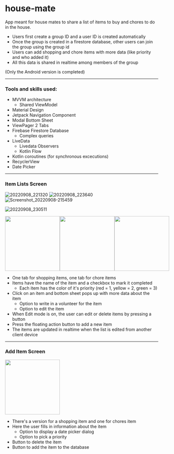 # house-mate

App meant for house mates to share a list of items to buy and chores to do in the house.

- Users first create a group ID and a user ID is created automatically
- Once the group is created in a firestore database, other users can join the group using the group id
- Users can add shopping and chore items with more data (like priority and who added it)
- All this data is shared in realtime among members of the group

(Only the Android version is completed)

---

### Tools and skills used:

- MVVM architecture
  - Shared ViewModel
- Material Design
- Jetpack Navigation Component
- Modal Bottom Sheet
- ViewPager 2 Tabs
- Firebase Firestore Database
  - Complex queries
- LiveData
  - Livedata Observers
  - Kotlin Flow
- Kotlin coroutines (for synchronous excecutions)
- RecyclerView
- Date Picker

---

### Item Lists Screen
![20220908_221320]()
![20220908_223640]()
![Screenshot_20220908-215459]()

![20220908_230511]()

<p align="left" style="display:flex">
  <img align="center" width=180 src="https://user-images.githubusercontent.com/79296181/189297482-6a518c9f-1dbd-4ee7-bbf0-0159ad3a1f1d.gif" />
  <img align="center" width=180 src="https://user-images.githubusercontent.com/79296181/189297487-f454fa5a-63b0-46c1-b7fa-4deadfa180ac.gif" />
  <img align="center" width=180 src="https://user-images.githubusercontent.com/79296181/189297379-eb1da789-8d7c-4d07-b2dd-2989f46c2b37.jpg" />
</p>

- One tab for shopping items, one tab for chore items
- Items have the name of the item and a checkbox to mark it completed
  - Each item has the color of it's priority (red = 1, yellow = 2, green = 3)
- Click on an item and bottom sheet pops up with more data about the item
  - Option to write in a volunteer for the item
  - Option to edit the item
- When Edit mode is on, the user can edit or delete items by pressing a button
- Press the floating action button to add a new item
- The items are updated in realtime when the list is edited from another client device

---

### Add Item Screen

<img align="center" width=180 src="https://user-images.githubusercontent.com/79296181/189297433-98994e06-5426-4410-aec1-5b13803b1b68.gif" />

- There's a version for a shopping item and one for chores item
- Here the user fills in information about the item
  - Option to display a date picker dialog
  - Option to pick a priority
- Button to delete the item
- Button to add the item to the database
